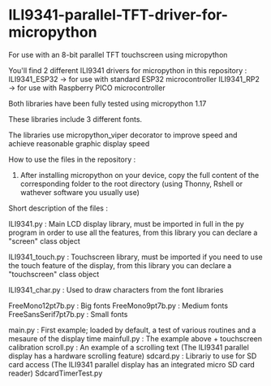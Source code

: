 # ILI9341-parallel-TFT-driver-for-micropython
For use with an 8-bit parallel TFT touchscreen using micropython


You'll find 2 different ILI9341 drivers for micropython in this repository :
ILI9341_ESP32 -> for use with standard ESP32 microcontroller 
ILI9341_RP2 -> for use with Raspberry PICO microcontroller

Both libraries have been fully tested using micropython 1.17

These libraries include 3 different fonts.

The libraries use micropython_viper decorator to improve speed and achieve reasonable graphic display speed

How to use the files in the repository :

1. After installing micropython on your device, copy the full content of the corresponding folder to the root directory (using Thonny, Rshell or wathever software you usually use)

Short description of the files :

ILI9341.py : Main LCD display library, must be imported in full in the py program in order to use all the features, from this library you can declare a "screen" class object

ILI9341_touch.py : Touchscreen library, must be imported if you need to use the touch feature of the display, from this library you can declare a "touchscreen" class object

ILI9341_char.py : Used to draw characters from the font libraries

FreeMono12pt7b.py : Big fonts
FreeMono9pt7b.py : Medium fonts
FreeSansSerif7pt7b.py : Small fonts

main.py : First example; loaded by default, a test of various routines and a mesaure of the display time
mainfull.py : The example above + touchscreen calibration
scroll.py : An example of a scrolling text (The ILI9341 parallel display has a hardware scrolling feature)
sdcard.py : Librariy to use for SD card access (The ILI9341 parallel display has an integrated micro SD card reader)
SdcardTimerTest.py
